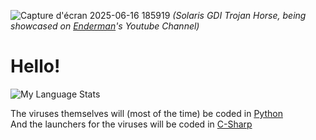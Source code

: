 ![Capture d'écran 2025-06-16 185919](https://github.com/user-attachments/assets/8c031bf1-a38a-45a8-bf17-ad951460ed65)
_(Solaris GDI Trojan Horse, being showcased on [Enderman](https://www.youtube.com/@Endermanch)'s Youtube Channel)_

# Hello!

![My Language Stats](https://github-readme-stats.vercel.app/api/top-langs/?username=0xSWAGSWAG&layout=pie)

The viruses themselves will (most of the time) be coded in [Python](https://www.python.org/)\
And the launchers for the viruses will be coded in [C-Sharp](https://dotnet.microsoft.com/languages/csharp)

<!---
GPNY/GPNY is a ✨ special ✨ repository because its `README.md` (this file) appears on your GitHub profile.
You can click the Preview link to take a look at your changes.
--->
